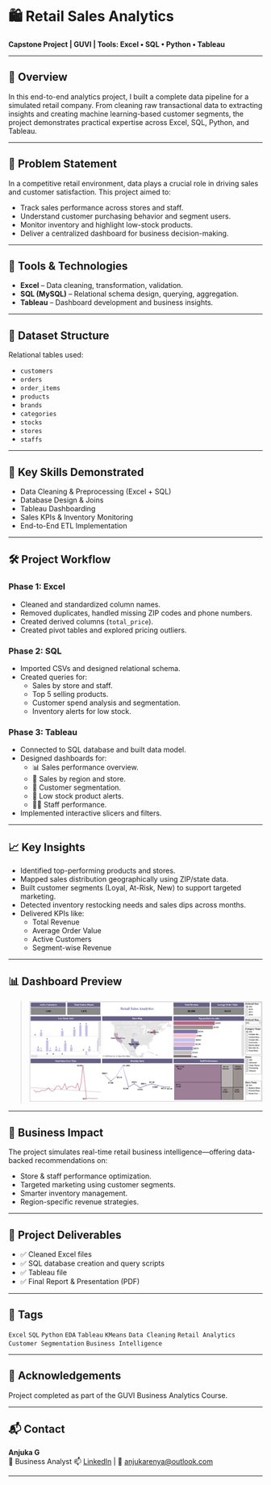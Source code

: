 # 🛍️ Retail Sales Analytics

**Capstone Project | GUVI | Tools: Excel • SQL • Python • Tableau**

---

## 📌 Overview

In this end-to-end analytics project, I built a complete data pipeline for a simulated retail company. From cleaning raw transactional data to extracting insights and creating machine learning-based customer segments, the project demonstrates practical expertise across Excel, SQL, Python, and Tableau.

---

## 🎯 Problem Statement

In a competitive retail environment, data plays a crucial role in driving sales and customer satisfaction. This project aimed to:

- Track sales performance across stores and staff.
- Understand customer purchasing behavior and segment users.
- Monitor inventory and highlight low-stock products.
- Deliver a centralized dashboard for business decision-making.

---

## 🔧 Tools & Technologies

- **Excel** – Data cleaning, transformation, validation.
- **SQL (MySQL)** – Relational schema design, querying, aggregation.
- **Tableau** – Dashboard development and business insights.

---

## 📂 Dataset Structure

Relational tables used:
- `customers`
- `orders`
- `order_items`
- `products`
- `brands`
- `categories`
- `stocks`
- `stores`
- `staffs`

---

## 🧠 Key Skills Demonstrated

- Data Cleaning & Preprocessing (Excel + SQL)
- Database Design & Joins
- Tableau Dashboarding
- Sales KPIs & Inventory Monitoring
- End-to-End ETL Implementation

---

## 🛠️ Project Workflow

### **Phase 1: Excel**
- Cleaned and standardized column names.
- Removed duplicates, handled missing ZIP codes and phone numbers.
- Created derived columns (`total_price`).
- Created pivot tables and explored pricing outliers.

### **Phase 2: SQL**
- Imported CSVs and designed relational schema.
- Created queries for:
  - Sales by store and staff.
  - Top 5 selling products.
  - Customer spend analysis and segmentation.
  - Inventory alerts for low stock.


### **Phase 3: Tableau**
- Connected to SQL database and built data model.
- Designed dashboards for:
  - 📊 Sales performance overview.
  - 📍 Sales by region and store.
  - 👥 Customer segmentation.
  - 🔔 Low stock product alerts.
  - 🧑‍💼 Staff performance.
- Implemented interactive slicers and filters.

---

## 📈 Key Insights

- Identified top-performing products and stores.
- Mapped sales distribution geographically using ZIP/state data.
- Built customer segments (Loyal, At-Risk, New) to support targeted marketing.
- Detected inventory restocking needs and sales dips across months.
- Delivered KPIs like:
  - Total Revenue
  - Average Order Value
  - Active Customers
  - Segment-wise Revenue

---

## 📊 Dashboard Preview

> ![Retail Sales Dashboard](./Retail_Sales_Dashboard.png)

---

## 💼 Business Impact

The project simulates real-time retail business intelligence—offering data-backed recommendations on:

- Store & staff performance optimization.
- Targeted marketing using customer segments.
- Smarter inventory management.
- Region-specific revenue strategies.

---

## 📁 Project Deliverables

- ✅ Cleaned Excel files
- ✅ SQL database creation and query scripts
- ✅ Tableau file
- ✅ Final Report & Presentation (PDF)

---

## 📌 Tags

`Excel` `SQL` `Python` `EDA` `Tableau` `KMeans` `Data Cleaning` `Retail Analytics` `Customer Segmentation` `Business Intelligence`

---

## 🙌 Acknowledgements

Project completed as part of the GUVI Business Analytics Course.  

---

## 📬 Contact

**Anjuka G**  
💼 Business Analyst
📫 [LinkedIn](https://www.linkedin.com/in/your-link) | 📧 anjukarenya@outlook.com  

---
